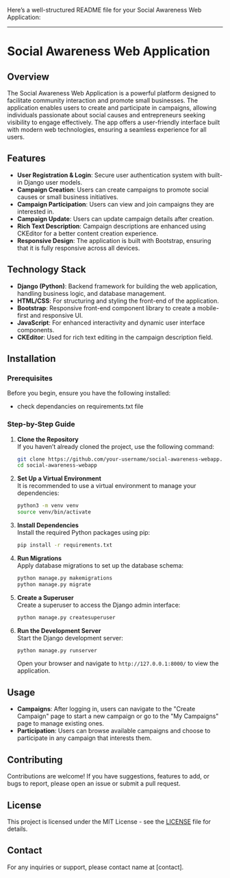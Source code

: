 Here’s a well-structured README file for your Social Awareness Web Application:

---

# Social Awareness Web Application

## Overview
The Social Awareness Web Application is a powerful platform designed to facilitate community interaction and promote small businesses. The application enables users to create and participate in campaigns, allowing individuals passionate about social causes and entrepreneurs seeking visibility to engage effectively. The app offers a user-friendly interface built with modern web technologies, ensuring a seamless experience for all users.

## Features
- **User Registration & Login**: Secure user authentication system with built-in Django user models.
- **Campaign Creation**: Users can create campaigns to promote social causes or small business initiatives.
- **Campaign Participation**: Users can view and join campaigns they are interested in.
- **Campaign Update**: Users can update campaign details after creation.
- **Rich Text Description**: Campaign descriptions are enhanced using CKEditor for a better content creation experience.
- **Responsive Design**: The application is built with Bootstrap, ensuring that it is fully responsive across all devices.

## Technology Stack
- **Django (Python)**: Backend framework for building the web application, handling business logic, and database management.
- **HTML/CSS**: For structuring and styling the front-end of the application.
- **Bootstrap**: Responsive front-end component library to create a mobile-first and responsive UI.
- **JavaScript**: For enhanced interactivity and dynamic user interface components.
- **CKEditor**: Used for rich text editing in the campaign description field.

## Installation

### Prerequisites
Before you begin, ensure you have the following installed:
- check dependancies on requirements.txt file 

### Step-by-Step Guide

1. **Clone the Repository**  
   If you haven’t already cloned the project, use the following command:
   ```bash
   git clone https://github.com/your-username/social-awareness-webapp.git
   cd social-awareness-webapp
   ```

2. **Set Up a Virtual Environment**  
   It is recommended to use a virtual environment to manage your dependencies:
   ```bash
   python3 -m venv venv
   source venv/bin/activate
   ```

3. **Install Dependencies**  
   Install the required Python packages using pip:
   ```bash
   pip install -r requirements.txt
   ```

4. **Run Migrations**  
   Apply database migrations to set up the database schema:
   ```bash
   python manage.py makemigrations
   python manage.py migrate
   ```

5. **Create a Superuser**  
   Create a superuser to access the Django admin interface:
   ```bash
   python manage.py createsuperuser
   ```

6. **Run the Development Server**  
   Start the Django development server:
   ```bash
   python manage.py runserver
   ```
   Open your browser and navigate to `http://127.0.0.1:8000/` to view the application.

## Usage
- **Campaigns**: After logging in, users can navigate to the "Create Campaign" page to start a new campaign or go to the "My Campaigns" page to manage existing ones.
- **Participation**: Users can browse available campaigns and choose to participate in any campaign that interests them.

## Contributing
Contributions are welcome! If you have suggestions, features to add, or bugs to report, please open an issue or submit a pull request.

## License
This project is licensed under the MIT License - see the [LICENSE](LICENSE) file for details.

## Contact
For any inquiries or support, please contact name at [contact].


